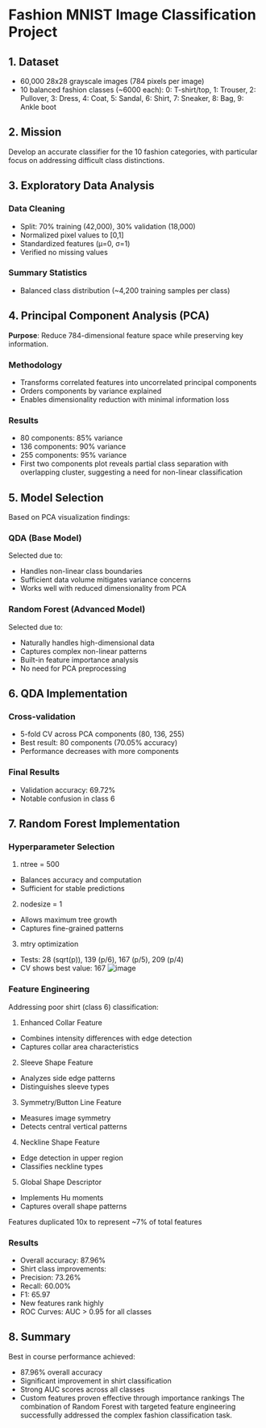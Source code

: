 # Fashion MNIST Image Classification Project
## 1. Dataset
- 60,000 28x28 grayscale images (784 pixels per image)
- 10 balanced fashion classes (~6000 each): 0: T-shirt/top, 1: Trouser, 2: Pullover, 3: Dress, 4: Coat, 5: Sandal, 6: Shirt, 7: Sneaker, 8: Bag, 9: Ankle boot
 
## 2. Mission
Develop an accurate classifier for the 10 fashion categories, with particular focus on addressing difficult class distinctions.
## 3. Exploratory Data Analysis
### Data Cleaning
- Split: 70% training (42,000), 30% validation (18,000)
- Normalized pixel values to [0,1]
- Standardized features (μ=0, σ=1)
- Verified no missing values
### Summary Statistics
- Balanced class distribution (~4,200 training samples per class)
## 4. Principal Component Analysis (PCA)
**Purpose**: Reduce 784-dimensional feature space while preserving key information.
### Methodology
- Transforms correlated features into uncorrelated principal components
- Orders components by variance explained
- Enables dimensionality reduction with minimal information loss
### Results
- 80 components: 85% variance
- 136 components: 90% variance
- 255 components: 95% variance
- First two components plot reveals partial class separation with overlapping cluster, suggesting a need for non-linear classification
  
## 5. Model Selection
Based on PCA visualization findings:
### QDA (Base Model)
Selected due to:
- Handles non-linear class boundaries
- Sufficient data volume mitigates variance concerns
- Works well with reduced dimensionality from PCA
### Random Forest (Advanced Model)
Selected due to:
- Naturally handles high-dimensional data
- Captures complex non-linear patterns
- Built-in feature importance analysis
- No need for PCA preprocessing
## 6. QDA Implementation
### Cross-validation
- 5-fold CV across PCA components (80, 136, 255)
- Best result: 80 components (70.05% accuracy)
- Performance decreases with more components
### Final Results
- Validation accuracy: 69.72%
- Notable confusion in class 6
 

## 7. Random Forest Implementation
### Hyperparameter Selection
1. ntree = 500
  - Balances accuracy and computation
  - Sufficient for stable predictions
2. nodesize = 1
  - Allows maximum tree growth
  - Captures fine-grained patterns
3. mtry optimization
  - Tests: 28 (sqrt(p)), 139 (p/6), 167 (p/5), 209 (p/4)
  - CV shows best value: 167
 ![image](https://github.com/user-attachments/assets/df01c86a-4029-4e2d-99b3-d0b4a0519f10)


### Feature Engineering
Addressing poor shirt (class 6) classification:
1. Enhanced Collar Feature
  - Combines intensity differences with edge detection
  - Captures collar area characteristics
2. Sleeve Shape Feature
  - Analyzes side edge patterns
  - Distinguishes sleeve types
3. Symmetry/Button Line Feature
  - Measures image symmetry
  - Detects central vertical patterns
4. Neckline Shape Feature
  - Edge detection in upper region
  - Classifies neckline types
5. Global Shape Descriptor
  - Implements Hu moments
  - Captures overall shape patterns

Features duplicated 10x to represent ~7% of total features
### Results
- Overall accuracy: 87.96%
- Shirt class improvements:
 - Precision: 73.26%
 - Recall: 60.00%
 - F1: 65.97
- New features rank highly
- ROC Curves: AUC > 0.95 for all classes

 
 
 

## 8. Summary
Best in course performance achieved:
- 87.96% overall accuracy
- Significant improvement in shirt classification
- Strong AUC scores across all classes
- Custom features proven effective through importance rankings
The combination of Random Forest with targeted feature engineering successfully addressed the complex fashion classification task.
